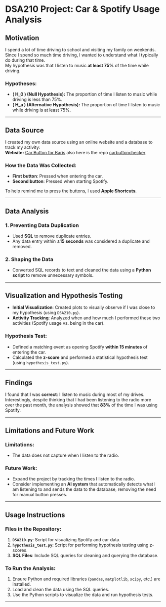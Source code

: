 # **DSA210 Project: Car & Spotify Usage Analysis**

## **Motivation**  
I spend a lot of time driving to school and visiting my family on weekends. Since I spend so much time driving, I wanted to understand what I typically do during that time.  
My hypothesis was that I listen to music **at least 75%** of the time while driving.

### **Hypotheses:**
- **\( H_0 \) (Null Hypothesis):** The proportion of time I listen to music while driving is less than 75%.  
- **\( H_a \) (Alternative Hypothesis):** The proportion of time I listen to music while driving is at least 75%.

---

## **Data Source**  
I created my own data source using an online website and a database to track my activity:  
**Website:** [Car Button for Baris](https://carbuttonforbaris.netlify.app/)
also here is the repo [carbuttonchecker](https://github.com/barisMarathon/carbuttonchecker)

### **How the Data Was Collected:**  
- **First button**: Pressed when entering the car.  
- **Second button**: Pressed when starting Spotify.

To help remind me to press the buttons, I used **Apple Shortcuts**.

---

## **Data Analysis**

### **1. Preventing Data Duplication**  
- Used **SQL** to remove duplicate entries.  
- Any data entry within **±15 seconds** was considered a duplicate and removed.

### **2. Shaping the Data**  
- Converted SQL records to text and cleaned the data using a **Python script** to remove unnecessary symbols.

---

## **Visualization and Hypothesis Testing**

- **Initial Visualization**: Created plots to visually observe if I was close to my hypothesis (using `DSA210.py`).  
- **Activity Tracking**: Analyzed when and how much I performed these two activities (Spotify usage vs. being in the car).  

### **Hypothesis Test**:
- Defined a matching event as opening Spotify **within 15 minutes** of entering the car.
- Calculated the **z-score** and performed a statistical hypothesis test (using `hypothesis_test.py`).

---

## **Findings**  
I found that I was **correct**: I listen to music during most of my drives.  
Interestingly, despite thinking that I had been listening to the radio more over the past month, the analysis showed that **83%** of the time I was using Spotify.

---

## **Limitations and Future Work**  
### **Limitations**:
- The data does not capture when I listen to the radio.  

### **Future Work**:
- Expand the project by tracking the times I listen to the radio.
- Consider implementing an **AI system** that automatically detects what I am listening to and sends the data to the database, removing the need for manual button presses.

---

## **Usage Instructions**  

### **Files in the Repository:**
1. **`DSA210.py`**: Script for visualizing Spotify and car data.
2. **`hypothesis_test.py`**: Script for performing hypothesis testing using z-scores.
3. **SQL Files**: Include SQL queries for cleaning and querying the database.

### **To Run the Analysis**:
1. Ensure Python and required libraries (`pandas`, `matplotlib`, `scipy`, etc.) are installed.
2. Load and clean the data using the SQL queries.
3. Use the Python scripts to visualize the data and run hypothesis tests.

---


